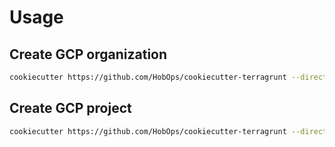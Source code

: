 # Usage
## Create GCP organization
```bash
cookiecutter https://github.com/HobOps/cookiecutter-terragrunt --directory gcp_organization -o organizations
```

## Create GCP project
```bash
cookiecutter https://github.com/HobOps/cookiecutter-terragrunt --directory gcp_project -o organizations/example.com/projects
```
